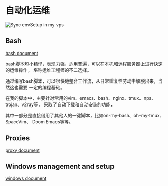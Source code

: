 # 自动化运维

![Sync envSetup in my vps](https://github.com/linuxing3/EnvSetup/workflows/Sync%20envSetup%20in%20my%20vps/badge.svg)

## Bash

[bash document](/automatic-devops-with-bash)

bash脚本短小精悍，表现力强，适用普遍，可以在本机和远程服务器上进行快速的运维操作，
堪称运维工程师的不二选择。

通过编写bash脚本，可以很快地整合工作流，从日常重复性劳动中解脱出来，当然这也需要
一定的编程基础。

在我的脚本中，主要针对常用的vim、emacs、bash、nginx、tmux、nps、trojan、v2ray等，
采取了自动下载和自动安装的功能，

其中一部分是直接借用了其他人的一键脚本，比如on-my-bash、oh-my-tmux、SpaceVim、
Doom Emacs等等。


## Proxies

[proxy document](/vps-management-style)


## Windows management and setup

[windows document](/windows-management-style)
